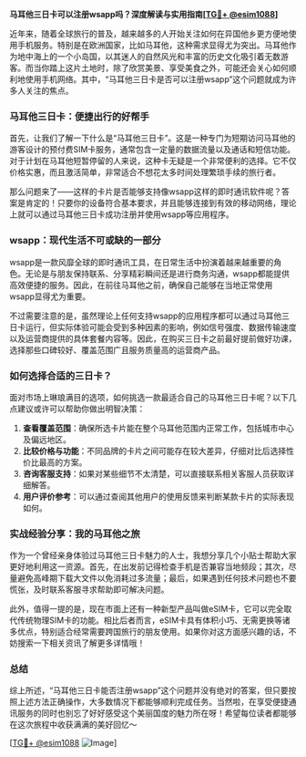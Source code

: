 **马耳他三日卡可以注册wsapp吗？深度解读与实用指南[[TG💪+ @esim1088](https://t.me/s/esim1088)]**

近年来，随着全球旅行的普及，越来越多的人开始关注如何在异国他乡更方便地使用手机服务。特别是在欧洲国家，比如马耳他，这种需求显得尤为突出。马耳他作为地中海上的一个小岛国，以其迷人的自然风光和丰富的历史文化吸引着无数游客。而当你踏上这片土地时，除了欣赏美景、享受美食之外，可能还会关心如何顺利地使用手机网络。其中，“马耳他三日卡是否可以注册wsapp”这个问题就成为许多人关注的焦点。

### 马耳他三日卡：便捷出行的好帮手

首先，让我们了解一下什么是“马耳他三日卡”。这是一种专门为短期访问马耳他的游客设计的预付费SIM卡服务，通常包含一定量的数据流量以及通话和短信功能。对于计划在马耳他短暂停留的人来说，这种卡无疑是一个非常便利的选择。它不仅价格实惠，而且激活简单，非常适合不想花太多时间处理繁琐手续的旅行者。

那么问题来了——这样的卡片是否能够支持像wsapp这样的即时通讯软件呢？答案是肯定的！只要你的设备符合基本要求，并且能够连接到有效的移动网络，理论上就可以通过马耳他三日卡成功注册并使用wsapp等应用程序。

### wsapp：现代生活不可或缺的一部分

wsapp是一款风靡全球的即时通讯工具，在日常生活中扮演着越来越重要的角色。无论是与朋友保持联系、分享精彩瞬间还是进行商务沟通，wsapp都能提供高效便捷的服务。因此，在前往马耳他之前，确保自己能够在当地正常使用wsapp显得尤为重要。

不过需要注意的是，虽然理论上任何支持wsapp的应用程序都可以通过马耳他三日卡运行，但实际体验可能会受到多种因素的影响，例如信号强度、数据传输速度以及运营商提供的具体套餐内容等。因此，在购买三日卡之前最好提前做好功课，选择那些口碑较好、覆盖范围广且服务质量高的运营商产品。

### 如何选择合适的三日卡？

面对市场上琳琅满目的选项，如何挑选一款最适合自己的马耳他三日卡呢？以下几点建议或许可以帮助你做出明智决策：

1. **查看覆盖范围**：确保所选卡片能在整个马耳他范围内正常工作，包括城市中心及偏远地区。
2. **比较价格与功能**：不同品牌的卡片之间可能存在较大差异，仔细对比后选择性价比最高的方案。
3. **咨询客服支持**：如果对某些细节不太清楚，可以直接联系相关客服人员获取详细解答。
4. **用户评价参考**：可以通过查阅其他用户的使用反馈来判断某款卡片的实际表现如何。

### 实战经验分享：我的马耳他之旅

作为一个曾经亲身体验过马耳他三日卡魅力的人士，我想分享几个小贴士帮助大家更好地利用这一资源。首先，在出发前记得检查手机是否兼容当地频段；其次，尽量避免高峰期下载大文件以免消耗过多流量；最后，如果遇到任何技术问题也不要慌张，及时联系客服寻求帮助即可解决问题。

此外，值得一提的是，现在市面上还有一种新型产品叫做eSIM卡，它可以完全取代传统物理SIM卡的功能。相比后者而言，eSIM卡具有体积小巧、无需更换等诸多优点，特别适合经常需要跨国旅行的朋友使用。如果你对这方面感兴趣的话，不妨搜索一下相关资讯了解更多详情哦！

### 总结

综上所述，“马耳他三日卡能否注册wsapp”这个问题并没有绝对的答案，但只要按照上述方法正确操作，大多数情况下都能够顺利完成任务。当然啦，在享受便捷通讯服务的同时也别忘了好好感受这个美丽国度的魅力所在呀！希望每位读者都能够在这次旅程中收获满满的美好回忆～

[[TG💪+ @esim1088](https://t.me/s/esim1088) ![Image](https://i.postimg.cc/4NQfJmqS/Snipaste-2025-05-13-00-14-12.png)]